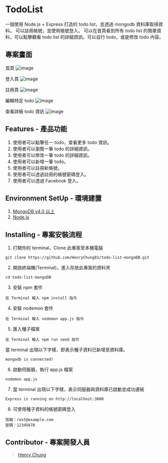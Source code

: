 # TodoList

一個使用 Node.js + Express 打造的 todo list，並透過 mongodb 資料庫取得資料。
可以註冊帳號，並使用帳號登入。
可以在首頁看到所有 todo list 的簡單資料，可以點擊觀看 todo list 的詳細資訊。可以自行 todo，或是修改 todo 內容。

## 專案畫面

首頁
![image](https://henryawsbucket881.s3-ap-northeast-1.amazonaws.com/%E6%88%AA%E5%9C%96+2021-06-07+08.39.46.png)

登入頁
![image](https://henryawsbucket881.s3-ap-northeast-1.amazonaws.com/%E6%88%AA%E5%9C%96+2021-06-07+08.31.23.png)

註冊頁
![image](https://henryawsbucket881.s3-ap-northeast-1.amazonaws.com/%E6%88%AA%E5%9C%96+2021-06-07+08.30.20.png)

編輯特定 todo
![image](https://henryawsbucket881.s3-ap-northeast-1.amazonaws.com/%E6%88%AA%E5%9C%96+2021-06-07+09.06.26.png)

查看詳細 todo 資訊
![image](https://henryawsbucket881.s3-ap-northeast-1.amazonaws.com/%E6%88%AA%E5%9C%96+2021-06-07+09.07.04.png)

## Features - 產品功能

1. 使用者可以點擊任一 todo，查看更多 todo 資訊。
2. 使用者可以瀏覽一筆 todo 的詳細資訊。
3. 使用者可以修改一筆 todo 的詳細資訊。
4. 使用者可以新增一筆 todo。
5. 使用者可以註冊新帳號。
6. 使用者可以透過註冊的帳號密碼登入。
7. 使用者可以透過 Facebook 登入。

## Environment SetUp - 環境建置

1. [MongoDB v4.0 以上](https://www.mongodb.com/download-center/community)
2. [Node.js](https://nodejs.org/en/)

## Installing - 專案安裝流程

1. 打開你的 terminal，Clone 此專案至本機電腦

```
git clone https://github.com/HenryChung81/todo-list-mongoDB.git
```

2. 開啟終端機(Terminal)，進入存放此專案的資料夾

```
cd todo-list-mongoDB
```

3. 安裝 npm 套件

```
在 Terminal 輸入 npm install 指令
```

4. 安裝 nodemon 套件

```
在 Terminal 輸入 nodemon app.js 指令
```

5. 匯入種子檔案

```
在 Terminal 輸入 npm run seed 指令

```

當 terminal 出現以下字樣，即表示種子資料已新增至資料庫。

```
mongodb is connected!
```

6. 啟動伺服器，執行 app.js 檔案

```
nodemon app.js
```

7. 當 terminal 出現以下字樣，表示伺服器與資料庫已啟動並成功連結

```
Express is running on http://localhost:3000
```

8. 可使用種子資料的帳號密碼登入

```
信箱：root@example.com
密碼：12345678
```

## Contributor - 專案開發人員

> [Henry Chung](https://github.com/HenryChung81)
